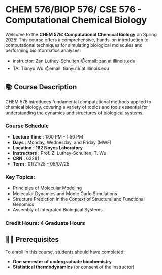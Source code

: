 # CHEM 576/BIOP 576/ CSE 576 - Computational Chemical Biology

Welcome to the **CHEM 576: Computational Chemical Biology** on Spring 2025! This course offers a comprehensive, hands-on introduction to computational techniques for simulating biological molecules and performing bioinformatics analyses.

+ instructor: Zan Luthey-Schulten  📫email: zan at illinois.edu
+ TA: Tianyu Wu  📫email: tianyu16 at illinois.edu

## 📚 **Course Description**

CHEM 576 introduces fundamental computational methods applied to chemical biology, covering a variety of topics and tools essential for understanding the dynamics and structures of biological systems.

### **Course Schedule**

* **Lecture Time** : 1:00 PM - 1:50 PM
* **Days** : Monday, Wednesday, and Friday (MWF)
* **Location** : **162 Noyes Laboratory**
* **Instructors** : Prof. Z. Luthey-Schulten, T. Wu
* **CRN** : 63281
* **Term** : 01/21/25 - 05/07/25

### **Key Topics:**

* Principles of Molecular Modeling
* Molecular Dynamics and Monte Carlo Simulations
* Structure Prediction in the Context of Structural and Functional Genomics
* Assembly of Integrated Biological Systems

### **Credit Hours:** 4 Graduate Hours

## 🧑‍🔬 **Prerequisites**

To enroll in this course, students should have completed:

* **One semester of undergraduate biochemistry**
* **Statistical thermodynamics** (or consent of the instructor)
